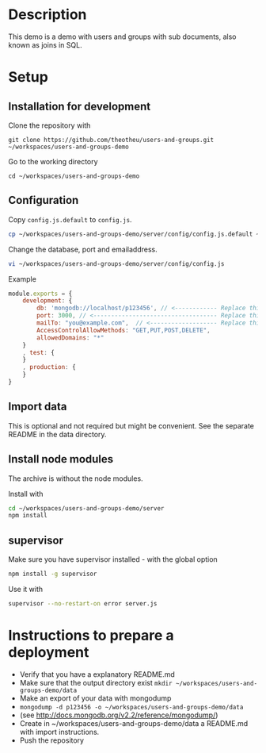 Description
===========
This demo is a demo with users and groups with sub documents, also known as joins in SQL.

Setup
=====
Installation for development
----------------------------

Clone the repository with
```
git clone https://github.com/theotheu/users-and-groups.git ~/workspaces/users-and-groups-demo
```

Go to the working directory
```
cd ~/workspaces/users-and-groups-demo
```

Configuration
----------
Copy ```config.js.default``` to ```config.js```.
```sh
cp ~/workspaces/users-and-groups-demo/server/config/config.js.default ~/workspaces/users-and-groups-demo/server/config/config.js
```

Change the database, port and emailaddress.

```sh
vi ~/workspaces/users-and-groups-demo/server/config/config.js
```
Example
```javascript
module.exports = {
    development: {
        db: 'mongodb://localhost/p123456', // <------------ Replace this with your database name
        port: 3000, // <----------------------------------- Replace this with your port number
        mailTo: "you@example.com",  // <------------------- Replace this with your email address
        AccessControlAllowMethods: "GET,PUT,POST,DELETE",
        allowedDomains: "*"
    }
    , test: {
    }
    , production: {
    }
}
```
Import data
-----------
This is optional and not required but might be convenient.
See the separate README in the data directory.

Install node modules
--------------------
The archive is without the node modules.

Install with
```sh
cd ~/workspaces/users-and-groups-demo/server
npm install
```

supervisor
----------
Make sure you have supervisor installed - with the global option

```sh
npm install -g supervisor
```

Use it with
```sh
supervisor --no-restart-on error server.js
```

Instructions to prepare a deployment
===================================

* Verify that you have a explanatory README.md
* Make sure that the output directory exist ```mkdir ~/workspaces/users-and-groups-demo/data```
* Make an export of your data with mongodump
* ```mongodump -d p123456 -o ~/workspaces/users-and-groups-demo/data```
* (see http://docs.mongodb.org/v2.2/reference/mongodump/)
* Create in ~/workspaces/users-and-groups-demo/data a README.md with import instructions.
* Push the repository


